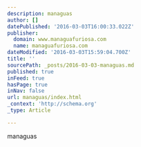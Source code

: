 ```yaml
---
description: managuas
author: []
datePublished: '2016-03-03T16:00:33.022Z'
publisher:
  domain: www.managuafuriosa.com
  name: managuafuriosa.com
dateModified: '2016-03-03T15:59:04.700Z'
title: ''
sourcePath: _posts/2016-03-03-managuas.md
published: true
inFeed: true
hasPage: true
inNav: false
url: managuas/index.html
_context: 'http://schema.org'
_type: Article

---
```

managuas
